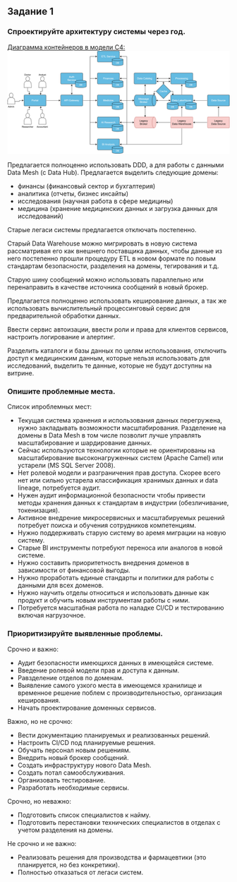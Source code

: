 ## Задание 1

### Спроектируйте архитектуру системы через год.
[Диаграмма контейнеров в модели C4:](https://github.com/Boropwnz/architecture-future_2_0/blob/future/Task1/container.drawio)
![Диаграмма контейнеров в модели C4](https://github.com/Boropwnz/architecture-future_2_0/blob/future/Task1/container.drawio.svg)

Предлагается полноценно использовать DDD, а для работы с данными Data Mesh (c Data Hub).
Предлагается выделить следующие домены:
- финансы (финансовый сектор и бухгалтерия)
- аналитика (отчеты, бизнес инсайты)
- исследования (научная работа в сфере медицины)
- медицина (хранение медицинских данных и загрузка данных для исследований)

Старые легаси системы предлагается отключать постепенно.

Старый Data Warehouse можно мигрировать в новую система рассматривая его как внешнего поставщика данных, чтобы данные из него постепенно прошли процедуру ETL в новом формате по повым стандартам безопасности, разделения на домены, тегирования и т.д.

Старую шину сообщений можно использовать параллельно или перенаправить в качестве источника сообщений в новый брокер.

Предлагается полноценно использовать кеширование данных, а так же использовать вычислительный процессинговый сервис для предварительной обработки данных.

Ввести сервис автоизации, ввести роли и права для клиентов сервисов, настроить логирование и алертинг.

Разделить каталоги и базы данных по целям использования, отключить доступ к медицинским данным, которые нельзя использовать для исследований, выделить те данные, которые не будут доступны на витрине.


### Опишите проблемные места.
Список ипроблемных мест:
- Текущая система хранения и использования данных перегружена, нужно закладывать возможности масштабирования. Разделение на домены в Data Mesh в том числе позволит лучше управлять масштабирование и шардирование данных.
- Сейчас используются технологии которые не ориентированы на масштабирование высоконагруженных систем (Apache Camel) или устарели (MS SQL Server 2008).
- Нет ролевой модели и разграничения прав доступа. Скорее всего нет или сильно устарела классификация хранимых данных и data lineage, потребуется аудит.
- Нужен аудит информационной безопасности чтобы привести методы хранения данных к стандартам в индустрии (обезличивание, токенизация).
- Активное внедрение микросервисных и масштабируемых решений потребует поиска и обучения сотрудников компетенциям.
- Нужно поддерживать старую систему во аремя миграции на новую систему.
- Старые BI инструменты потребуют переноса или аналогов в новой системе.
- Нужно составить приоритетность внедрения доменов в зависимости от финансовой выгоды.
- Нужно проработать единые стандарты и политики для работы с данными для всех доменов.
- Нужно научить отделы относиться и использовать данные как продукт и обучить новым инструментам работы с ними.
- Потребуется масштабная работа по наладке CI/CD и тестированию включая нагрузочное.


### Приоритизируйте выявленные проблемы.

Срочно и важно:
- Аудит безопасности имеющихся данных в имеющейся системе.
- Введение ролевой модели прав и доступа к данным.
- Равзделение отделов по доменам.
- Выявление самого узкого места в имеющемся хранилище и временное решение поблем с производительностью, организация кеширования.
- Начать проектирование доменных сервисов.

Важно, но не срочно:
- Вести документацию планируемых и реализованных решений.
- Настроить CI/CD под планируемые решения.
- Обучать персонал новым решениям.
- Внедрить новый брокер сообщений.
- Создать инфраструктуру нового Data Mesh.
- Создать потал самообслуживания.
- Организовать тестирование.
- Разработать необходимые сервисы.

Срочно, но неважно:
- Подготовить список специалистов к найму.
- Подготовить перестановки технических специалистов в отделах с учетом разделения на домены.

Не срочно и не важно:
- Реализовать решения для производства и фармацевтики (это планируется, но без конкретики).
- Полностью отказаться от легаси систем.
